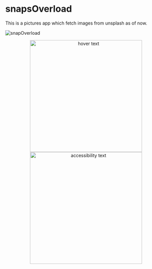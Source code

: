 # snapsOverload
This is a pictures app which fetch images from unsplash as of now.

![snapOverload](snapOverload.png)

<p align="center">
  <img src="snapOverload.png" width="350" title="hover text">
  <img src="snapOverload.png" width="350" alt="accessibility text">
</p>
